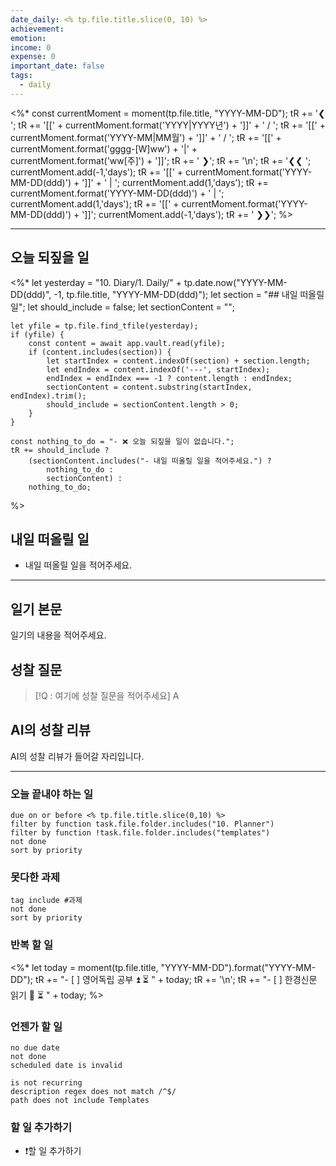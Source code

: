 ```yaml
---
date_daily: <% tp.file.title.slice(0, 10) %>
achievement: 
emotion: 
income: 0
expense: 0
important_date: false
tags:
  - daily
---
```

<%*
    const currentMoment = moment(tp.file.title, "YYYY-MM-DD");
    tR += '❮ ';
	tR += '[[' + currentMoment.format('YYYY|YYYY년') + ']]' + ' / ';
	tR += '[[' + currentMoment.format('YYYY-MM|MM월') + ']]' + ' / ';
	tR += '[[' + currentMoment.format('gggg-[W]ww') + '|' + currentMoment.format('ww[주]') + ']]';
	tR += ' ❯';
	tR += '\n';
    tR += '❮❮ ';
    currentMoment.add(-1,'days');
    tR += '[[' + currentMoment.format('YYYY-MM-DD(ddd)') + ']]' + ' | ';
    currentMoment.add(1,'days');
    tR += currentMoment.format('YYYY-MM-DD(ddd)') + ' | ';
    currentMoment.add(1,'days');
    tR += '[[' + currentMoment.format('YYYY-MM-DD(ddd)') + ']]';
    currentMoment.add(-1,'days');
    tR += ' ❯❯';
%>

---

## 오늘 되짚을 일
<%*
    let yesterday = "10. Diary/1. Daily/" + tp.date.now("YYYY-MM-DD(ddd)", -1, tp.file.title, "YYYY-MM-DD(ddd)");
    let section = "## 내일 떠올릴 일";
    let should_include = false;
    let sectionContent = "";

    let yfile = tp.file.find_tfile(yesterday);
    if (yfile) {
        const content = await app.vault.read(yfile);
        if (content.includes(section)) {
            let startIndex = content.indexOf(section) + section.length;
            let endIndex = content.indexOf('---', startIndex);
            endIndex = endIndex === -1 ? content.length : endIndex;
            sectionContent = content.substring(startIndex, endIndex).trim();
            should_include = sectionContent.length > 0;
        }
    }

	const nothing_to_do = "- ❌ 오늘 되짚을 일이 없습니다.";
    tR += should_include ?
	    (sectionContent.includes("- 내일 떠올릴 일을 적어주세요.") ?
		    nothing_to_do :
			sectionContent) :
		nothing_to_do;
%>

## 내일 떠올릴 일
- 내일 떠올릴 일을 적어주세요.

---
## 일기 본문
일기의 내용을 적어주세요.

## 성찰 질문
> [!Q : 여기에 성찰 질문을 적어주세요]
> A

## AI의 성찰 리뷰
AI의 성찰 리뷰가 들어갈 자리입니다.

---
### 오늘 끝내야 하는 일
```tasks
due on or before <% tp.file.title.slice(0,10) %>
filter by function task.file.folder.includes("10. Planner")
filter by function !task.file.folder.includes("templates")
not done
sort by priority
```

### 못다한 과제
```tasks
tag include #과제
not done
sort by priority
```

### 반복 할 일
<%*
let today = moment(tp.file.title, "YYYY-MM-DD").format("YYYY-MM-DD");
tR += "- [ ] 영어독립 공부 ⏫ ⏳ " + today;
tR += '\n';
tR += "- [ ] 한경신문 읽기 🔼 ⏳ " + today;
%>

### 언젠가 할 일
```tasks
no due date
not done
scheduled date is invalid

is not recurring
description regex does not match /^$/
path does not include Templates
```

### 할 일 추가하기
- ❗할 일 추가하기
